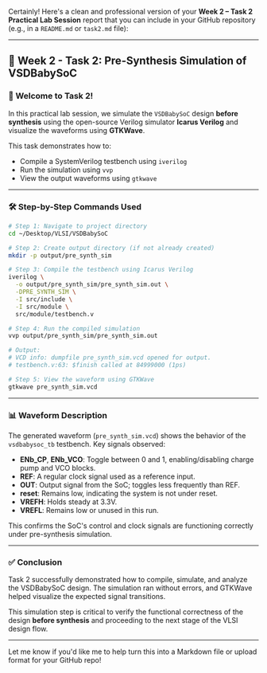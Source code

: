 Certainly! Here's a clean and professional version of your **Week 2 – Task 2 Practical Lab Session** report that you can include in your GitHub repository (e.g., in a `README.md` or `task2.md` file):

---

## 🧪 Week 2 - Task 2: Pre-Synthesis Simulation of VSDBabySoC

### 👋 Welcome to Task 2!

In this practical lab session, we simulate the `VSDBabySoC` design **before synthesis** using the open-source Verilog simulator **Icarus Verilog** and visualize the waveforms using **GTKWave**.

This task demonstrates how to:

* Compile a SystemVerilog testbench using `iverilog`
* Run the simulation using `vvp`
* View the output waveforms using `gtkwave`

---

### 🛠️ Step-by-Step Commands Used

```bash
# Step 1: Navigate to project directory
cd ~/Desktop/VLSI/VSDBabySoC

# Step 2: Create output directory (if not already created)
mkdir -p output/pre_synth_sim

# Step 3: Compile the testbench using Icarus Verilog
iverilog \
  -o output/pre_synth_sim/pre_synth_sim.out \
  -DPRE_SYNTH_SIM \
  -I src/include \
  -I src/module \
  src/module/testbench.v

# Step 4: Run the compiled simulation
vvp output/pre_synth_sim/pre_synth_sim.out

# Output:
# VCD info: dumpfile pre_synth_sim.vcd opened for output.
# testbench.v:63: $finish called at 84999000 (1ps)

# Step 5: View the waveform using GTKWave
gtkwave pre_synth_sim.vcd
```

---

### 📊 Waveform Description

The generated waveform (`pre_synth_sim.vcd`) shows the behavior of the `vsdbabysoc_tb` testbench. Key signals observed:

* **ENb_CP**, **ENb_VCO**: Toggle between 0 and 1, enabling/disabling charge pump and VCO blocks.
* **REF**: A regular clock signal used as a reference input.
* **OUT**: Output signal from the SoC; toggles less frequently than REF.
* **reset**: Remains low, indicating the system is not under reset.
* **VREFH**: Holds steady at 3.3V.
* **VREFL**: Remains low or unused in this run.

This confirms the SoC's control and clock signals are functioning correctly under pre-synthesis simulation.

---

### ✅ Conclusion

Task 2 successfully demonstrated how to compile, simulate, and analyze the VSDBabySoC design. The simulation ran without errors, and GTKWave helped visualize the expected signal transitions.

This simulation step is critical to verify the functional correctness of the design **before synthesis** and proceeding to the next stage of the VLSI design flow.

---

Let me know if you'd like me to help turn this into a Markdown file or upload format for your GitHub repo!

